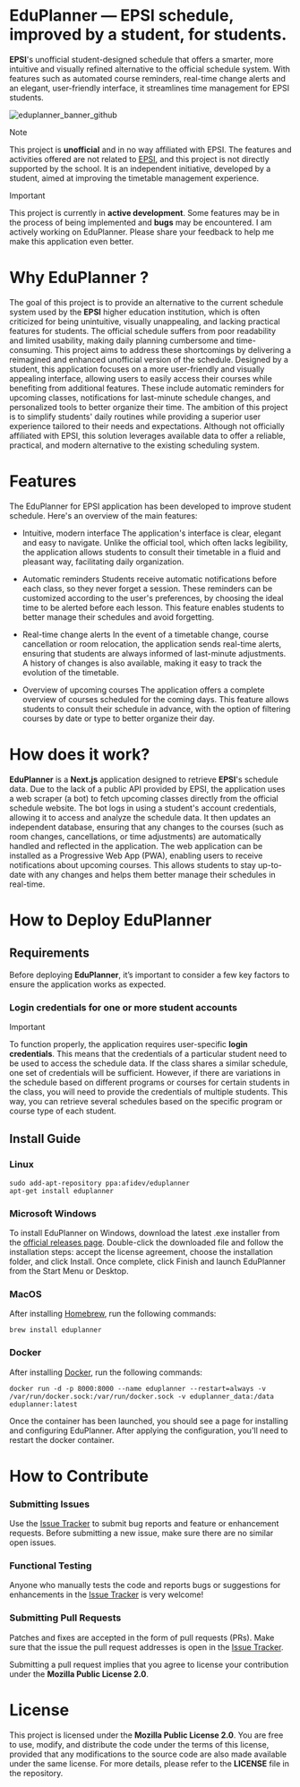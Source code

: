 # EduPlanner — EPSI schedule, improved by a student, for students.

**EPSI**'s unofficial student-designed schedule that offers a smarter, more intuitive and visually refined alternative to the official schedule system. With features such as automated course reminders, real-time change alerts and an elegant, user-friendly interface, it streamlines time management for EPSI students.

![eduplanner_banner_github](https://github.com/user-attachments/assets/ea3b1802-ea9b-42d3-aa39-e6a4fce3d280)

> [!NOTE]  
> This project is **unofficial** and in no way affiliated with EPSI. The features and activities offered are not related to [EPSI](https://www.epsi.fr/), and this project is not directly supported by the school. It is an independent initiative, developed by a student, aimed at improving the timetable management experience.


> [!IMPORTANT]  
> This project is currently in **active development**. Some features may be in the process of being implemented and **bugs** may be encountered. I am actively working on EduPlanner. Please share your feedback to help me make this application even better.

# Why EduPlanner ?

The goal of this project is to provide an alternative to the current schedule system used by the **EPSI** higher education institution, which is often criticized for being unintuitive, visually unappealing, and lacking practical features for students. The official schedule suffers from poor readability and limited usability, making daily planning cumbersome and time-consuming. This project aims to address these shortcomings by delivering a reimagined and enhanced unofficial version of the schedule. Designed by a student, this application focuses on a more user-friendly and visually appealing interface, allowing users to easily access their courses while benefiting from additional features. These include automatic reminders for upcoming classes, notifications for last-minute schedule changes, and personalized tools to better organize their time. The ambition of this project is to simplify students' daily routines while providing a superior user experience tailored to their needs and expectations. Although not officially affiliated with EPSI, this solution leverages available data to offer a reliable, practical, and modern alternative to the existing scheduling system.

# Features

The EduPlanner for EPSI application has been developed to improve student schedule. Here's an overview of the main features:

- Intuitive, modern interface
The application's interface is clear, elegant and easy to navigate. Unlike the official tool, which often lacks legibility, the application allows students to consult their timetable in a fluid and pleasant way, facilitating daily organization.

- Automatic reminders
Students receive automatic notifications before each class, so they never forget a session. These reminders can be customized according to the user's preferences, by choosing the ideal time to be alerted before each lesson. This feature enables students to better manage their schedules and avoid forgetting.

- Real-time change alerts
In the event of a timetable change, course cancellation or room relocation, the application sends real-time alerts, ensuring that students are always informed of last-minute adjustments. A history of changes is also available, making it easy to track the evolution of the timetable.

- Overview of upcoming courses
The application offers a complete overview of courses scheduled for the coming days. This feature allows students to consult their schedule in advance, with the option of filtering courses by date or type to better organize their day.

# How does it work?

**EduPlanner** is a **Next.js** application designed to retrieve **EPSI**'s schedule data. Due to the lack of a public API provided by EPSI, the application uses a web scraper (a bot) to fetch upcoming classes directly from the official schedule website. The bot logs in using a student's account credentials, allowing it to access and analyze the schedule data. It then updates an independent database, ensuring that any changes to the courses (such as room changes, cancellations, or time adjustments) are automatically handled and reflected in the application. The web application can be installed as a Progressive Web App (PWA), enabling users to receive notifications about upcoming courses. This allows students to stay up-to-date with any changes and helps them better manage their schedules in real-time.

# How to Deploy EduPlanner

## Requirements

Before deploying **EduPlanner**, it’s important to consider a few key factors to ensure the application works as expected.

### Login credentials for one or more student accounts

> [!IMPORTANT]
>
> To function properly, the application requires user-specific **login credentials**. This means that the credentials of a particular student need to be used to access the schedule data. If the class shares a similar schedule, one set of credentials will be sufficient. However, if there are variations in the schedule based on different programs or courses for certain students in the class, you will need to provide the credentials of multiple students. This way, you can retrieve several schedules based on the specific program or course type of each student.

## Install Guide

### Linux

```
sudo add-apt-repository ppa:afidev/eduplanner
apt-get install eduplanner
```

### Microsoft Windows

To install EduPlanner on Windows, download the latest .exe installer from the [official releases page](https://github.com/afi-dev/eduplanner/releases). Double-click the downloaded file and follow the installation steps: accept the license agreement, choose the installation folder, and click Install. Once complete, click Finish and launch EduPlanner from the Start Menu or Desktop.

### MacOS

After installing [Homebrew](https://brew.sh/), run the following commands:

```
brew install eduplanner
```
### Docker

After installing [Docker](https://docs.docker.com/engine/install/), run the following commands:

```
docker run -d -p 8000:8000 --name eduplanner --restart=always -v /var/run/docker.sock:/var/run/docker.sock -v eduplanner_data:/data eduplanner:latest
```

Once the container has been launched, you should see a page for installing and configuring EduPlanner. After applying the configuration, you'll need to restart the docker container.

# How to Contribute

### Submitting Issues

Use the [Issue Tracker](https://github.com/afi-dev/eduplanner/issues) to submit bug reports and feature or enhancement requests. Before submitting a new issue, make sure there are no similar open issues.

### Functional Testing

Anyone who manually tests the code and reports bugs or suggestions for enhancements in the [Issue Tracker](https://github.com/afi-dev/eduplanner/issues) is very welcome!

### Submitting Pull Requests

Patches and fixes are accepted in the form of pull requests (PRs). Make sure that the issue the pull request addresses is open in the [Issue Tracker](https://github.com/afi-dev/eduplanner/issues).

Submitting a pull request implies that you agree to license your contribution under the **Mozilla Public License 2.0**.

# License

This project is licensed under the **Mozilla Public License 2.0**. You are free to use, modify, and distribute the code under the terms of this license, provided that any modifications to the source code are also made available under the same license. For more details, please refer to the **LICENSE** file in the repository.
